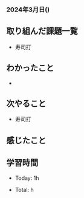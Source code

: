 ### 2024年3月日()

## 取り組んだ課題一覧

- 寿司打


## わかったこと

- 

## 次やること

- 寿司打


## 感じたこと


## 学習時間

- Today: 1h

- Total: h


